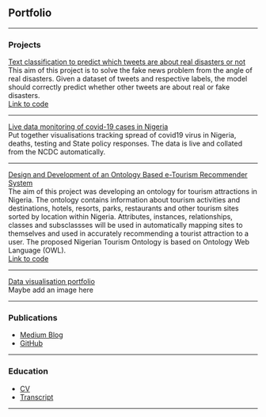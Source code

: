## Portfolio

---

### Projects 

[Text classification to predict which tweets are about real disasters or not](https://medium.com/@_aniekan_/how-to-use-nlp-to-classify-tweets-89b2493a60d0)
<br/>
This aim of this project is to solve the fake news problem from the angle of real disasters. Given a dataset of tweets and respective labels, the model should correctly predict whether other tweets are about real or fake disasters.
<br/>
[Link to code](https://github.com/AniekanInyang/tweet-classification)

---
[Live data monitoring of covid-19 cases in Nigeria](https://www.stearsng.com/article/live-monitoring-covid-19-cases-in-nigeria)
<br/>
Put together visualisations tracking spread of covid19 virus in Nigeria, deaths, testing and State policy responses. The data is live and collated from the NCDC automatically.
<br/>

---
[Design and Development of an Ontology Based e-Tourism Recommender System](https://medium.com/@_aniekan_/knowledge-representation-of-nigerian-tourism-using-ontology-342da28f0b84)
<br/>
The aim of this project was developing an ontology for tourism attractions in Nigeria. The ontology contains information about tourism activities and destinations, hotels, resorts, parks, restaurants and other tourism sites sorted by location within Nigeria. Attributes, instances, relationships, classes and subsclassses will be used in automatically mapping sites to themselves and used in accurately recommending a tourist attraction to a user. The proposed Nigerian Tourism Ontology is based on Ontology Web Language (OWL).
<br/>
[Link to code](https://github.com/AniekanInyang/Ng-tourism-ontology)

---
[Data visualisation portfolio](https://public.tableau.com/profile/aniekaninyang#!/)
<br/>
Maybe add an image here
<br/>

---

### Publications

- [Medium Blog](https://www.medium.com/@_aniekan_)
- [GitHub](https://www.github.com/AniekanInyang)

---

### Education

- [CV](https://docs.google.com/document/d/1bQuQMWRWa3_Rd7_5ZPWlhepw9wuI6Zl0DLDW4EIbyPk/edit?usp=sharing)
- [Transcript](https://drive.google.com/file/d/19tMSBg_4jU_KRpbRhykHv6svkROtuPc7/view?usp=sharing)


---

